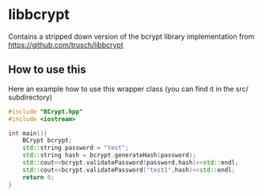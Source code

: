 # libbcrypt
Contains a stripped down version of the bcrypt library implementation from 
https://github.com/trusch/libbcrypt

## How to use this
Here an example how to use this wrapper class (you can find it in the src/ subdirectory)

```cpp
#include "BCrypt.hpp"
#include <iostream>

int main(){
	BCrypt bcrypt;
	std::string password = "test";
	std::string hash = bcrypt.generateHash(password);
	std::cout<<bcrypt.validatePassword(password,hash)<<std::endl;
	std::cout<<bcrypt.validatePassword("test1",hash)<<std::endl;
	return 0;
}
```

